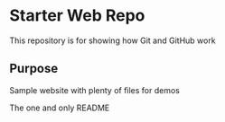 # Starter Web Repo

This repository is for showing how Git and GitHub work

## Purpose

Sample website with plenty of files for demos

The one and only README